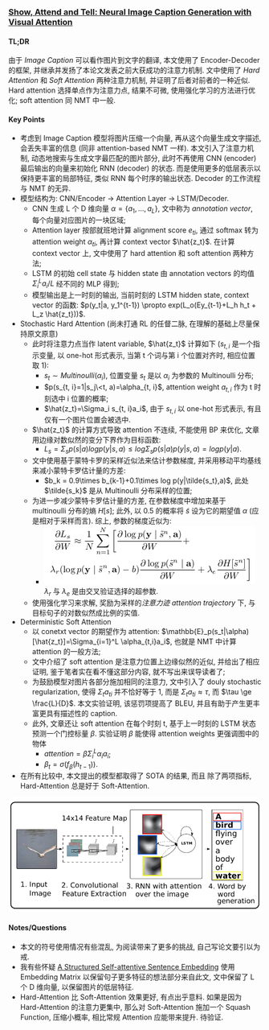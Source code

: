 ### [Show, Attend and Tell: Neural Image Caption Generation with Visual Attention](http://proceedings.mlr.press/v37/xuc15.html)

#### TL;DR

由于 *Image Caption* 可以看作图片到文字的翻译, 本文使用了 Encoder-Decoder 的框架, 并继承并发扬了本论文发表之前大获成功的注意力机制. 文中使用了 *Hard Attention* 和 *Soft Attention* 两种注意力机制, 并证明了后者对前者的一种近似. Hard attention 选择单点作为注意力点, 结果不可微, 使用强化学习的方法进行优化; soft attention 同 NMT 中一般.

#### Key Points

* 考虑到 Image Caption 模型将图片压缩一个向量, 再从这个向量生成文字描述, 会丢失丰富的信息 (同非 attention-based NMT 一样). 本文引入了注意力机制, 动态地搜索与生成文字最匹配的图片部分, 此时不再使用 CNN (encoder) 最后输出的向量来初始化 RNN (decoder) 的状态. 而是使用更多的低层表示以保持更丰富的局部特征, 类似 RNN 每个时序的输出状态. Decoder 的工作流程与 NMT 的无异.
* 模型结构为: CNN/Encoder -> Attention Layer -> LSTM/Decoder.
    * CNN 生成 L 个 D 维向量 $\alpha=\{a_1, ..., a_L\}$, 文中称为 *annotation vector*, 每个向量对应图片的一块区域;
    * Attention layer 按部就班地计算 alignment score $e_{ti}$, 通过 softmax 转为 attention weight $\alpha_{ti}$, 再计算 context vector $\hat{z_t}$. 在计算 context vector 上, 文中使用了 hard attention 和 soft attention 两种方法;
    * LSTM 的初始 cell state 与 hidden state 由 annotation vectors 的均值 $\Sigma_i^L a_i / L$ 经不同的 MLP 得到;
    * 模型输出是上一时刻的输出, 当前时刻的 LSTM hidden state, context vector 的函数: $p(y_t|a, y_1^{t-1}) \propto exp(L_o(Ey_{t-1}+L_h h_t + L_z \hat{z_t}))$.
* Stochastic Hard Attention (尚未打通 RL 的任督二脉, 在理解的基础上尽量保持原文原意)
    * 此时将注意力点当作 latent variable, $\hat{z_t}$ 计算如下 ($s_{t,i}$ 是一个指示变量, 以 one-hot 形式表示, 当第 t 个词与第 i 个位置对齐时, 相应位置取 1):
        * $s_t \sim Multinoulli({\alpha_i})$, 位置变量 $s_t$ 是以 $\alpha_i$ 为参数的 Multinoulli 分布;
        * $p(s_{t, i}=1|s_j\<t, a)=\alpha_{t, i}$, attention weight $a_{t, i}$ 作为 t 时刻选中 i 位置的概率;
        * $\hat{z_t}=\Sigma_i s_{t, i}a_i$, 由于 $s_{t, i}$ 以 one-hot 形式表示, 有且仅有一个图片位置会被选中.
    * $\hat{z_t}$ 的计算方式导致 attention 不连续, 不能使用 BP 来优化, 文章用边缘对数似然的变分下界作为目标函数:
        * $L_s=\Sigma_s p(s|a)logp(y|s,a)\le log\Sigma_s p(s|a)p(y|s, a)=logp(y|a)$.
    * 文中使用基于蒙特卡罗的采样近似法来估计参数梯度, 并采用移动平均基线来减小蒙特卡罗估计量的方差:
        * $b_k = 0.9\times b_{k-1}+0.1\times log p(y|\tilde{s_t},a)$, 此处 $\tilde{s_k}$ 是从 Multinoulli 分布采样的位置;
    * 为进一步减少蒙特卡罗估计量的方差, 在参数梯度中增加来基于 multinoulli 分布的熵 $H[s]$; 此外, 以 0.5 的概率将 $\tilde{s}$ 设为它的期望值 $\alpha$ (应是相对于采样而言). 综上, 参数的梯度近似为:
        * ![](../../img/partial_L_s_partial_W.png) $\lambda_r$ 与 $\lambda_e$ 是由交叉验证选择的超参数.
    * 使用强化学习来求解, 奖励为采样的*注意力迹 attention trajectory* 下, 与目标句子的对数似然成比例的实值.
* Deterministic Soft Attention
    * 以 conetxt vector 的期望作为 attention: $\mathbb{E}_p(s_t|\alpha)[\hat{z_t}]=\Sigma_{i=1}^L \alpha_{t,i}a_i$, 也就是 NMT 中计算 attention 的一般方法;
    * 文中介绍了 soft attention 是注意力位置上边缘似然的近似, 并给出了相应证明, 鉴于笔者实在看不懂这部分内容, 就不写出来误导读者了;
    * 为鼓励模型对图片各部分施加相同的注意力, 文中引入了 douly stochastic regularization, 使得 $\Sigma_t a_{ti}$ 并不恰好等于 1, 而是 $\Sigma_t a_{ti}\approx \tau$, 而 $\tau \ge \frac{L}{D}$. 本文实验证明, 该惩罚项提高了 BLEU, 并且有助于产生更丰富更具有描述性的 caption.
    * 此外, 文章还让 soft attention 在每个时刻 t, 基于上一时刻的 LSTM 状态预测一个门控标量 $\beta$. 实验证明 $\beta$ 能使得 attention weights 更强调图中的物体
        * $attention=\beta \Sigma_i^L \alpha_i a_i$;
        * $\beta_t=\sigma(f_\beta (h_{t-1}))$.
* 在所有比较中, 本文提出的模型都取得了 SOTA 的结果, 而且 除了两项指标, Hard-Attention 总是好于 Soft-Attention.

![show_and_tell.png](../../img/show_and_tell.png)

#### Notes/Questions

* 本文的符号使用情况有些混乱, 为阅读带来了更多的挑战, 自己写论文要引以为戒.
* 我有些怀疑 [A Structured Self-attentive Sentence Embedding](https://arxiv.org/abs/1703.03130) 使用 Embedding Matrix 以保留句子更多特征的想法部分来自此文, 文中保留了 L 个 D 维向量, 以保留图片的低层特征.
* Hard-Attention 比 Soft-Attention 效果更好, 有点出乎意料. 如果是因为 Hard-Attention 的注意力更集中, 那么对 Soft-Attention 施加一个 Squash Function, 压缩小概率, 相比常规 Attention 应能带来提升. 待验证.
